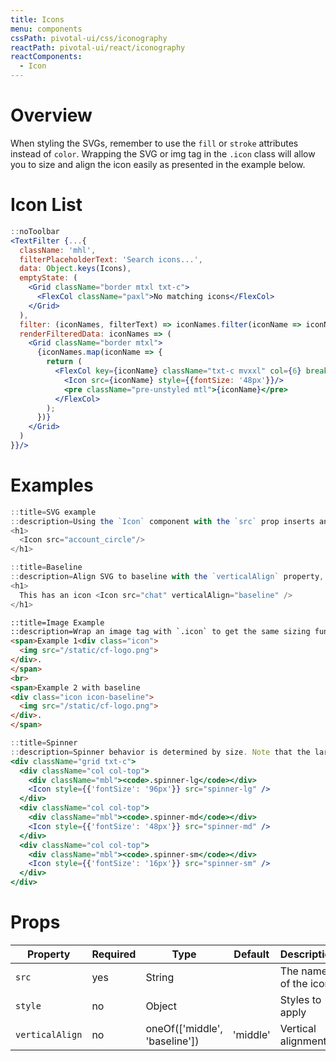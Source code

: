 ```yaml
---
title: Icons
menu: components
cssPath: pivotal-ui/css/iconography
reactPath: pivotal-ui/react/iconography
reactComponents:
  - Icon
---
```


# Overview

When styling the SVGs, remember to use the `fill` or `stroke` attributes instead of `color`.
Wrapping the SVG or img tag in the `.icon` class will allow you to size and align the icon easily as presented in the
example below.

# Icon List

```jsx harmony
::noToolbar
<TextFilter {...{
  className: 'mhl',
  filterPlaceholderText: 'Search icons...',
  data: Object.keys(Icons),
  emptyState: (
    <Grid className="border mtxl txt-c">
      <FlexCol className="paxl">No matching icons</FlexCol>
    </Grid>
  ),
  filter: (iconNames, filterText) => iconNames.filter(iconName => iconName.indexOf(filterText.toLowerCase()) > -1),
  renderFilteredData: iconNames => (
    <Grid className="border mtxl">
      {iconNames.map(iconName => {
        return (
          <FlexCol key={iconName} className="txt-c mvxxl" col={6} breakpoint="md">
            <Icon src={iconName} style={{fontSize: '48px'}}/>
            <pre className="pre-unstyled mtl">{iconName}</pre>
          </FlexCol>
        );
      })}
    </Grid>
  )
}}/>
```

# Examples

```jsx harmony
::title=SVG example
::description=Using the `Icon` component with the `src` prop inserts an SVG icon. It can inherit the font size of the element above it, be sized by a type modifier class, or be passed a font size directly.
<h1>
  <Icon src="account_circle"/>
</h1>
```

```jsx harmony
::title=Baseline
::description=Align SVG to baseline with the `verticalAlign` property, which adds the `.icon-baseline` modifier class.
<h1>
  This has an icon <Icon src="chat" verticalAlign="baseline" />
</h1>
```

```html
::title=Image Example
::description=Wrap an image tag with `.icon` to get the same sizing functionality.
<span>Example 1<div class="icon">
  <img src="/static/cf-logo.png">
</div>.
</span>
<br>
<span>Example 2 with baseline
<div class="icon icon-baseline">
  <img src="/static/cf-logo.png">
</div>.
</span>
```

```jsx harmony
::title=Spinner
::description=Spinner behavior is determined by size. Note that the large spinner moves relatively slowly, whereas the small spinner moves more quickly and dramatically.  In all cases, the base height and width is 1em and is meant to be overwritten with a font-size attribute. The font sizes provided here are meant as suggestions.
<div className="grid txt-c">
  <div className="col col-top">
    <div className="mbl"><code>.spinner-lg</code></div>
    <Icon style={{'fontSize': '96px'}} src="spinner-lg" />
  </div>
  <div className="col col-top">
    <div className="mbl"><code>.spinner-md</code></div>
    <Icon style={{'fontSize': '48px'}} src="spinner-md" />
  </div>
  <div className="col col-top">
    <div className="mbl"><code>.spinner-sm</code></div>
    <Icon style={{'fontSize': '16px'}} src="spinner-sm" />
  </div>
</div>
```

# Props

Property           | Required | Type                               | Default  | Description
-------------------|----------|------------------------------------|----------|------------
`src`              | yes      | String                             |          | The name of the icon
`style`            | no       | Object                             |          | Styles to apply
`verticalAlign`    | no       | oneOf(['middle', 'baseline'])      | 'middle' | Vertical alignment